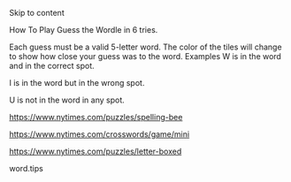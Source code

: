 Skip to content

How To Play
Guess the Wordle in 6 tries.

Each guess must be a valid 5-letter word.
The color of the tiles will change to show how close your guess was to the word.
Examples
W is in the word and in the correct spot.

I is in the word but in the wrong spot.

U is not in the word in any spot.



https://www.nytimes.com/puzzles/spelling-bee

https://www.nytimes.com/crosswords/game/mini

https://www.nytimes.com/puzzles/letter-boxed


word.tips
